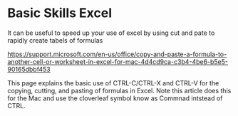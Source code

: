 # Basic Skills Excel 

It can be useful to speed up your use of excel by using cut and pate to rapidly create tabels of formulas


https://support.microsoft.com/en-us/office/copy-and-paste-a-formula-to-another-cell-or-worksheet-in-excel-for-mac-4d4cd9ca-c3b4-4be6-b5e5-90165dbbf453

This page explains the basic use of CTRL-C/CTRL-X and CTRL-V   for the  copying, cutting, and pasting of formulas in Excel.
Note this article does this for the Mac and use the cloverleaf symbol know as Commnad intstead of CTRL.
